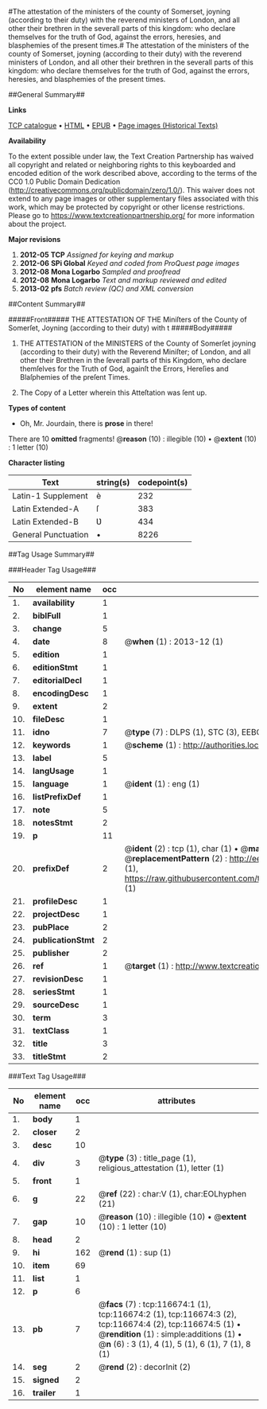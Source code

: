 #The attestation of the ministers of the county of Somerset, joyning (according to their duty) with the reverend ministers of London, and all other their brethren in the severall parts of this kingdom: who declare themselves for the truth of God, against the errors, heresies, and blasphemies of the present times.#
The attestation of the ministers of the county of Somerset, joyning (according to their duty) with the reverend ministers of London, and all other their brethren in the severall parts of this kingdom: who declare themselves for the truth of God, against the errors, heresies, and blasphemies of the present times.

##General Summary##

**Links**

[TCP catalogue](http://www.ota.ox.ac.uk/tcp/)  • 
[HTML](http://tei.it.ox.ac.uk/tcp/Texts-HTML/free/A75/A75779.html)  • 
[EPUB](http://tei.it.ox.ac.uk/tcp/Texts-EPUB/free/A75/A75779.epub) • 
[Page images (Historical Texts)](https://historicaltexts.jisc.ac.uk/eebo-99864445e)

**Availability**

To the extent possible under law, the Text Creation Partnership has waived all copyright and related or neighboring rights to this keyboarded and encoded edition of the work described above, according to the terms of the CC0 1.0 Public Domain Dedication (http://creativecommons.org/publicdomain/zero/1.0/). This waiver does not extend to any page images or other supplementary files associated with this work, which may be protected by copyright or other license restrictions. Please go to https://www.textcreationpartnership.org/ for more information about the project.

**Major revisions**

1. __2012-05__ __TCP__ *Assigned for keying and markup*
1. __2012-06__ __SPi Global__ *Keyed and coded from ProQuest page images*
1. __2012-08__ __Mona Logarbo__ *Sampled and proofread*
1. __2012-08__ __Mona Logarbo__ *Text and markup reviewed and edited*
1. __2013-02__ __pfs__ *Batch review (QC) and XML conversion*

##Content Summary##

#####Front#####
THE ATTESTATION OF THE Miniſters of the County of Somerſet, Joyning (according to their duty) with t
#####Body#####

1. THE ATTESTATION of the MINISTERS of the County of Somerſet joyning (according to their duty) with the Reverend Miniſter; of London, and all other their Brethren in the ſeverall parts of this Kingdom, who declare themſelves for the Truth of God, againſt the Errors, Hereſies and Blaſphemies of the preſent Times.

1. The Copy of a Letter wherein this Atteſtation was ſent up.

**Types of content**

  * Oh, Mr. Jourdain, there is **prose** in there!

There are 10 **omitted** fragments! 
 @__reason__ (10) : illegible (10)  •  @__extent__ (10) : 1 letter (10)

**Character listing**


|Text|string(s)|codepoint(s)|
|---|---|---|
|Latin-1 Supplement|è|232|
|Latin Extended-A|ſ|383|
|Latin Extended-B|Ʋ|434|
|General Punctuation|•|8226|

##Tag Usage Summary##

###Header Tag Usage###

|No|element name|occ|attributes|
|---|---|---|---|
|1.|__availability__|1||
|2.|__biblFull__|1||
|3.|__change__|5||
|4.|__date__|8| @__when__ (1) : 2013-12 (1)|
|5.|__edition__|1||
|6.|__editionStmt__|1||
|7.|__editorialDecl__|1||
|8.|__encodingDesc__|1||
|9.|__extent__|2||
|10.|__fileDesc__|1||
|11.|__idno__|7| @__type__ (7) : DLPS (1), STC (3), EEBO-CITATION (1), PROQUEST (1), VID (1)|
|12.|__keywords__|1| @__scheme__ (1) : http://authorities.loc.gov/ (1)|
|13.|__label__|5||
|14.|__langUsage__|1||
|15.|__language__|1| @__ident__ (1) : eng (1)|
|16.|__listPrefixDef__|1||
|17.|__note__|5||
|18.|__notesStmt__|2||
|19.|__p__|11||
|20.|__prefixDef__|2| @__ident__ (2) : tcp (1), char (1)  •  @__matchPattern__ (2) : ([0-9\-]+):([0-9IVX]+) (1), (.+) (1)  •  @__replacementPattern__ (2) : http://eebo.chadwyck.com/downloadtiff?vid=$1&page=$2 (1), https://raw.githubusercontent.com/textcreationpartnership/Texts/master/tcpchars.xml#$1 (1)|
|21.|__profileDesc__|1||
|22.|__projectDesc__|1||
|23.|__pubPlace__|2||
|24.|__publicationStmt__|2||
|25.|__publisher__|2||
|26.|__ref__|1| @__target__ (1) : http://www.textcreationpartnership.org/docs/. (1)|
|27.|__revisionDesc__|1||
|28.|__seriesStmt__|1||
|29.|__sourceDesc__|1||
|30.|__term__|3||
|31.|__textClass__|1||
|32.|__title__|3||
|33.|__titleStmt__|2||


###Text Tag Usage###

|No|element name|occ|attributes|
|---|---|---|---|
|1.|__body__|1||
|2.|__closer__|2||
|3.|__desc__|10||
|4.|__div__|3| @__type__ (3) : title_page (1), religious_attestation (1), letter (1)|
|5.|__front__|1||
|6.|__g__|22| @__ref__ (22) : char:V (1), char:EOLhyphen (21)|
|7.|__gap__|10| @__reason__ (10) : illegible (10)  •  @__extent__ (10) : 1 letter (10)|
|8.|__head__|2||
|9.|__hi__|162| @__rend__ (1) : sup (1)|
|10.|__item__|69||
|11.|__list__|1||
|12.|__p__|6||
|13.|__pb__|7| @__facs__ (7) : tcp:116674:1 (1), tcp:116674:2 (1), tcp:116674:3 (2), tcp:116674:4 (2), tcp:116674:5 (1)  •  @__rendition__ (1) : simple:additions (1)  •  @__n__ (6) : 3 (1), 4 (1), 5 (1), 6 (1), 7 (1), 8 (1)|
|14.|__seg__|2| @__rend__ (2) : decorInit (2)|
|15.|__signed__|2||
|16.|__trailer__|1||
